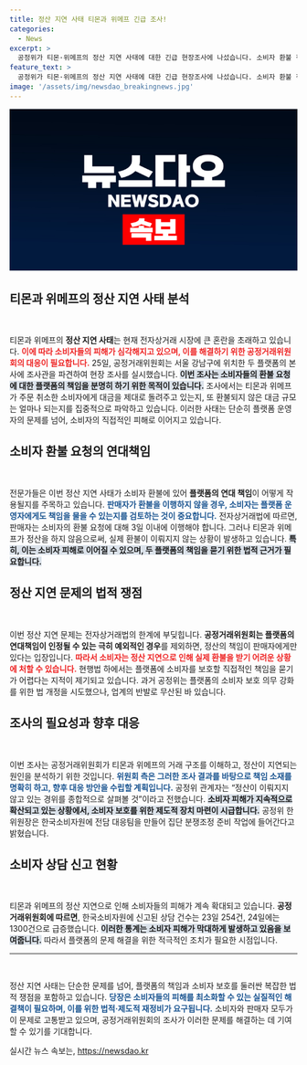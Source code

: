 ```yaml
---
title: 정산 지연 사태 티몬과 위메프 긴급 조사!
categories:
  - News
excerpt: >
  공정위가 티몬·위메프의 정산 지연 사태에 대한 긴급 현장조사에 나섰습니다. 소비자 환불 책임이 플랫폼에도 있는지 검토하며, 피해가 급증 중인 상황에서 이에 대한 명확한 규제와 대책이 필요합니다.
feature_text: >
  공정위가 티몬·위메프의 정산 지연 사태에 대한 긴급 현장조사에 나섰습니다. 소비자 환불 책임이 플랫폼에도 있는지 검토하며, 피해가 급증 중인 상황에서 이에 대한 명확한 규제와 대책이 필요합니다.
image: '/assets/img/newsdao_breakingnews.jpg'
---
```


<p><img src="/assets/img/newsdao_breakingnews.jpg" alt="flaretime 속보" /></p>

<h2 data-ke-size="size26">티몬과 위메프의 정산 지연 사태 분석</h2>

<p data-ke-size="size16">&nbsp;</p>

<p>티몬과 위메프의 <strong>정산 지연 사태</strong>는 현재 전자상거래 시장에 큰 혼란을 초래하고 있습니다. <b><span style="color: #ee2323;">이에 따라 소비자들의 피해가 심각해지고 있으며, 이를 해결하기 위한 공정거래위원회의 대응이 필요합니다.</span></b> 25일, 공정거래위원회는 서울 강남구에 위치한 두 플랫폼의 본사에 조사관을 파견하여 현장 조사를 실시했습니다. <b><span style="background-color: #21538527;">이번 조사는 소비자들의 환불 요청에 대한 플랫폼의 책임을 분명히 하기 위한 목적이 있습니다.</span></b> 조사에서는 티몬과 위메프가 주문 취소한 소비자에게 대금을 제대로 돌려주고 있는지, 또 환불되지 않은 대금 규모는 얼마나 되는지를 집중적으로 파악하고 있습니다. 이러한 사태는 단순히 플랫폼 운영자의 문제를 넘어, 소비자의 직접적인 피해로 이어지고 있습니다.</p>

<h2 data-ke-size="size26">소비자 환불 요청의 연대책임</h2>

<p data-ke-size="size16">&nbsp;</p>

<p>전문가들은 이번 정산 지연 사태가 소비자 환불에 있어 <b>플랫폼의 연대 책임</b>이 어떻게 작용될지를 주목하고 있습니다. <b><span style="color: #1a5490;">판매자가 환불을 이행하지 않을 경우, 소비자는 플랫폼 운영자에게도 책임을 물을 수 있는지를 검토하는 것이 중요합니다.</span></b> 전자상거래법에 따르면, 판매자는 소비자의 환불 요청에 대해 3일 이내에 이행해야 합니다. 그러나 티몬과 위메프가 정산을 하지 않음으로써, 실제 환불이 이뤄지지 않는 상황이 발생하고 있습니다. <b><span style="background-color: #21538527;">특히, 이는 소비자 피해로 이어질 수 있으며, 두 플랫폼의 책임을 묻기 위한 법적 근거가 필요합니다.</span></b></p>

<h2 data-ke-size="size26">정산 지연 문제의 법적 쟁점</h2>

<p data-ke-size="size16">&nbsp;</p>

<p>이번 정산 지연 문제는 전자상거래법의 한계에 부딪힙니다. <b>공정거래위원회는 플랫폼의 연대책임이 인정될 수 있는 극히 예외적인 경우</b>를 제외하면, 정산의 책임이 판매자에게만 있다는 입장입니다. <b><span style="color: #ee2323;">따라서 소비자는 정산 지연으로 인해 실제 환불을 받기 어려운 상황에 처할 수 있습니다.</span></b> 현행법 하에서는 플랫폼에 소비자를 보호할 직접적인 책임을 묻기가 어렵다는 지적이 제기되고 있습니다. 과거 공정위는 플랫폼의 소비자 보호 의무 강화를 위한 법 개정을 시도했으나, 업계의 반발로 무산된 바 있습니다.</p>

<h2 data-ke-size="size26">조사의 필요성과 향후 대응</h2>

<p data-ke-size="size16">&nbsp;</p>

<p>이번 조사는 공정거래위원회가 티몬과 위메프의 거래 구조를 이해하고, 정산이 지연되는 원인을 분석하기 위한 것입니다. <b><span style="color: #1a5490;">위원회 측은 그러한 조사 결과를 바탕으로 책임 소재를 명확히 하고, 향후 대응 방안을 수립할 계획입니다.</span></b> 공정위 관계자는 “정산이 이뤄지지 않고 있는 경위를 종합적으로 살펴볼 것”이라고 전했습니다. <b><span style="background-color: #21538527;">소비자 피해가 지속적으로 확산되고 있는 상황에서, 소비자 보호를 위한 제도적 장치 마련이 시급합니다.</span></b> 공정위 한 위원장은 한국소비자원에 전담 대응팀을 만들어 집단 분쟁조정 준비 작업에 들어간다고 밝혔습니다.</p>

<h2 data-ke-size="size26">소비자 상담 신고 현황</h2>

<p data-ke-size="size16">&nbsp;</p>

<p>티몬과 위메프의 정산 지연으로 인해 소비자들의 피해가 계속 확대되고 있습니다. <b>공정거래위원회에 따르면</b>, 한국소비자원에 신고된 상담 건수는 23일 254건, 24일에는 1300건으로 급증했습니다. <b><span style="background-color: #21538527;">이러한 통계는 소비자 피해가 막대하게 발생하고 있음을 보여줍니다.</span></b> 따라서 플랫폼의 문제 해결을 위한 적극적인 조치가 필요한 시점입니다.</p>

<hr>

<p data-ke-size="size16">&nbsp;</p>

<p>정산 지연 사태는 단순한 문제를 넘어, 플랫폼의 책임과 소비자 보호를 둘러싼 복잡한 법적 쟁점을 포함하고 있습니다. <b><span style="color: #1a5490;">당장은 소비자들의 피해를 최소화할 수 있는 실질적인 해결책이 필요하며, 이를 위한 법적·제도적 재정비가 요구됩니다.</span></b> 소비자와 판매자 모두가 이 문제로 고통받고 있으며, 공정거래위원회의 조사가 이러한 문제를 해결하는 데 기여할 수 있기를 기대합니다.</p>
실시간 뉴스 속보는, <a href="https://newsdao.kr" rel="dofollow">https://newsdao.kr</a>


